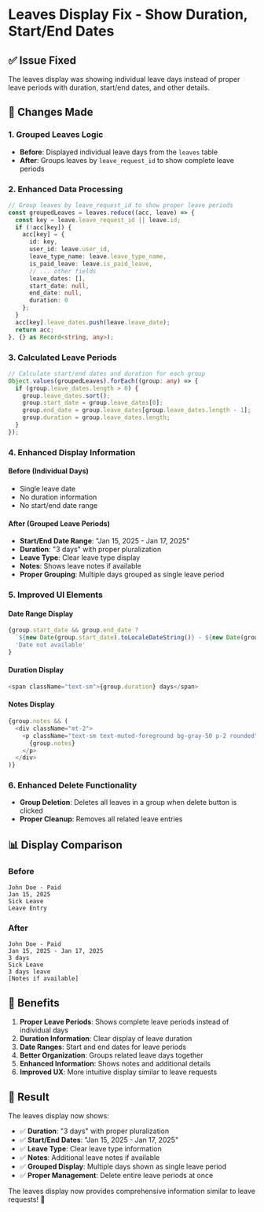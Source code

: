 # Leaves Display Fix - Show Duration, Start/End Dates

## ✅ **Issue Fixed**

The leaves display was showing individual leave days instead of proper leave periods with duration, start/end dates, and other details.

## 🔧 **Changes Made**

### **1. Grouped Leaves Logic**
- **Before**: Displayed individual leave days from the `leaves` table
- **After**: Groups leaves by `leave_request_id` to show complete leave periods

### **2. Enhanced Data Processing**
```typescript
// Group leaves by leave_request_id to show proper leave periods
const groupedLeaves = leaves.reduce((acc, leave) => {
  const key = leave.leave_request_id || leave.id;
  if (!acc[key]) {
    acc[key] = {
      id: key,
      user_id: leave.user_id,
      leave_type_name: leave.leave_type_name,
      is_paid_leave: leave.is_paid_leave,
      // ... other fields
      leave_dates: [],
      start_date: null,
      end_date: null,
      duration: 0
    };
  }
  acc[key].leave_dates.push(leave.leave_date);
  return acc;
}, {} as Record<string, any>);
```

### **3. Calculated Leave Periods**
```typescript
// Calculate start/end dates and duration for each group
Object.values(groupedLeaves).forEach((group: any) => {
  if (group.leave_dates.length > 0) {
    group.leave_dates.sort();
    group.start_date = group.leave_dates[0];
    group.end_date = group.leave_dates[group.leave_dates.length - 1];
    group.duration = group.leave_dates.length;
  }
});
```

### **4. Enhanced Display Information**

#### **Before (Individual Days)**
- Single leave date
- No duration information
- No start/end date range

#### **After (Grouped Leave Periods)**
- **Start/End Date Range**: "Jan 15, 2025 - Jan 17, 2025"
- **Duration**: "3 days" with proper pluralization
- **Leave Type**: Clear leave type display
- **Notes**: Shows leave notes if available
- **Proper Grouping**: Multiple days grouped as single leave period

### **5. Improved UI Elements**

#### **Date Range Display**
```typescript
{group.start_date && group.end_date ? 
  `${new Date(group.start_date).toLocaleDateString()} - ${new Date(group.end_date).toLocaleDateString()}` :
  'Date not available'
}
```

#### **Duration Display**
```typescript
<span className="text-sm">{group.duration} days</span>
```

#### **Notes Display**
```typescript
{group.notes && (
  <div className="mt-2">
    <p className="text-sm text-muted-foreground bg-gray-50 p-2 rounded">
      {group.notes}
    </p>
  </div>
)}
```

### **6. Enhanced Delete Functionality**
- **Group Deletion**: Deletes all leaves in a group when delete button is clicked
- **Proper Cleanup**: Removes all related leave entries

## 📊 **Display Comparison**

### **Before**
```
John Doe - Paid
Jan 15, 2025
Sick Leave
Leave Entry
```

### **After**
```
John Doe - Paid
Jan 15, 2025 - Jan 17, 2025
3 days
Sick Leave
3 days leave
[Notes if available]
```

## 🎯 **Benefits**

1. **Proper Leave Periods**: Shows complete leave periods instead of individual days
2. **Duration Information**: Clear display of leave duration
3. **Date Ranges**: Start and end dates for leave periods
4. **Better Organization**: Groups related leave days together
5. **Enhanced Information**: Shows notes and additional details
6. **Improved UX**: More intuitive display similar to leave requests

## 🚀 **Result**

The leaves display now shows:
- ✅ **Duration**: "3 days" with proper pluralization
- ✅ **Start/End Dates**: "Jan 15, 2025 - Jan 17, 2025"
- ✅ **Leave Type**: Clear leave type information
- ✅ **Notes**: Additional leave notes if available
- ✅ **Grouped Display**: Multiple days shown as single leave period
- ✅ **Proper Management**: Delete entire leave periods at once

The leaves display now provides comprehensive information similar to leave requests! 🎉
